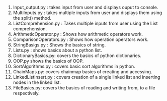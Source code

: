1. Input_output.py : takes input from user and displays ouput to console.
2. MultiInputs.py : takes multiple inputs from user and displays them using the split() method.
3. ListComprehension.py :  Takes multiple inputs from user using the List comprehension.
4. ArithmeticOperator.py : Shows how arithmetic operators work.
5. ComparisonOperators.py : Shows how operation operators work.
6. StringBasigs.py : Shows the basics of string.
7. Lists.py : shows basics about a python list.
8. DictionaryBasics.py: covers the basics of python dictionaries.
9. OOP.py shows the basics of OOP.
10. SortAlgorithms.py : covers basic sort algorithms in python.
11. ChainMaps.py: covers chainmap basics of creating and accessing.
12. LinkedListInsert.py : covers creation of a single linked list and inserting nodes in the linked list.
13. FileBasics.py: covers the basics of reading and writing from, to a file respectively.

